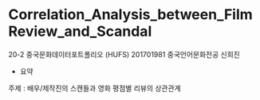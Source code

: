 # Correlation_Analysis_between_FilmReview_and_Scandal
20-2 중국문화데이터포트폴리오 (HUFS)
201701981 중국언어문화전공 신희진

  * 요약
  
  주제 : 배우/제작진의 스캔들과 영화 평점별 리뷰의 상관관계
